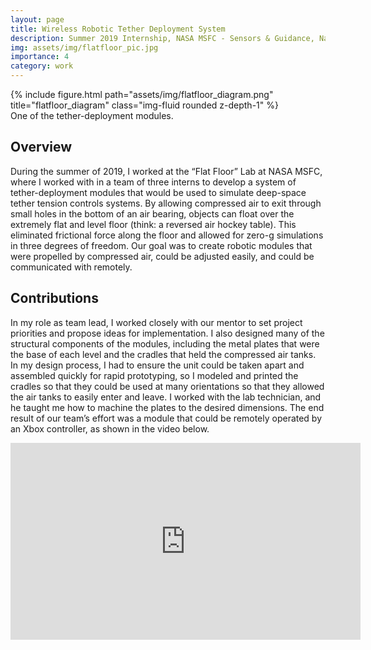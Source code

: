 ```yaml
---
layout: page
title: Wireless Robotic Tether Deployment System
description: Summer 2019 Internship, NASA MSFC - Sensors & Guidance, Navigation, and Control Team
img: assets/img/flatfloor_pic.jpg
importance: 4
category: work
---
```


<div class="row">
    <div class="col-sm mt-3 mt-md-0">
        {% include figure.html path="assets/img/flatfloor_diagram.png" title="flatfloor_diagram" class="img-fluid rounded z-depth-1" %}
    </div>
</div>
<div class="caption">
    One of the tether-deployment modules.
</div>

## Overview
During the summer of 2019, I worked at the “Flat Floor” Lab at NASA MSFC, where I worked with in a team of three interns to develop a system of tether-deployment modules that would be used to simulate deep-space tether tension controls systems. By allowing compressed air to exit through small holes in the bottom of an air bearing, objects can float over the extremely flat and level floor (think: a reversed air hockey table). This eliminated frictional force along the floor and allowed for zero-g simulations in three degrees of freedom. Our goal was to create robotic modules that were propelled by compressed air, could be adjusted easily, and could be communicated with remotely.

## Contributions
In my role as team lead, I worked closely with our mentor to set project priorities and propose ideas for implementation. I also designed many of the structural components of the modules, including the metal plates that were the base of each level and the cradles that held the compressed air tanks. In my design process, I had to ensure the unit could be taken apart and assembled quickly for rapid prototyping, so I modeled and printed the cradles so that they could be used at many orientations so that they allowed the air tanks to easily enter and leave. I worked with the lab technician, and he taught me how to machine the plates to the desired dimensions. The end result of our team’s effort was a module that could be remotely operated by an Xbox controller, as shown in the video below.

<iframe width="560" height="315" src="https://www.youtube.com/embed/iTXhHc_8Mc0" title="YouTube video player" frameborder="0" allow="accelerometer; autoplay; clipboard-write; encrypted-media; gyroscope; picture-in-picture" allowfullscreen></iframe>

<!---TODO: add cradle photo, center video--->